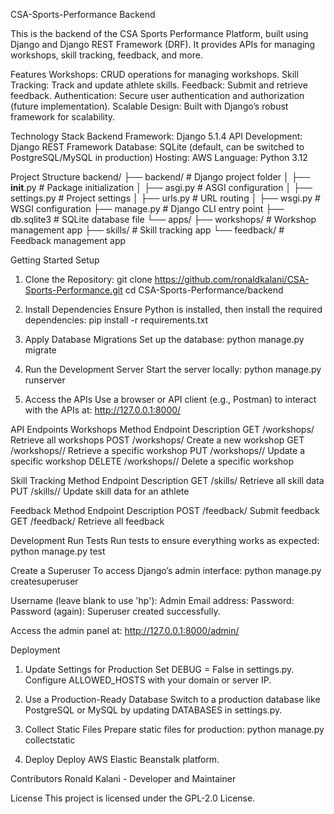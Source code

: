 CSA-Sports-Performance Backend

This is the backend of the CSA Sports Performance Platform, built using Django and Django REST Framework (DRF). It provides APIs for managing workshops, skill tracking, feedback, and more.

Features
Workshops: CRUD operations for managing workshops.
Skill Tracking: Track and update athlete skills.
Feedback: Submit and retrieve feedback.
Authentication: Secure user authentication and authorization (future implementation).
Scalable Design: Built with Django’s robust framework for scalability.

Technology Stack
Backend Framework: Django 5.1.4
API Development: Django REST Framework
Database: SQLite (default, can be switched to PostgreSQL/MySQL in production)
Hosting: AWS
Language: Python 3.12

Project Structure
backend/
├── backend/                  # Django project folder
│   ├── __init__.py           # Package initialization
│   ├── asgi.py               # ASGI configuration
│   ├── settings.py           # Project settings
│   ├── urls.py               # URL routing
│   ├── wsgi.py               # WSGI configuration
├── manage.py                 # Django CLI entry point
├── db.sqlite3                # SQLite database file
└── apps/
    ├── workshops/            # Workshop management app
    ├── skills/               # Skill tracking app
    └── feedback/             # Feedback management app

Getting Started
Setup

1. Clone the Repository:
git clone https://github.com/ronaldkalani/CSA-Sports-Performance.git
cd CSA-Sports-Performance/backend

2. Install Dependencies
Ensure Python is installed, then install the required dependencies:
pip install -r requirements.txt

3. Apply Database Migrations
Set up the database:
python manage.py migrate

4. Run the Development Server
Start the server locally:
python manage.py runserver

5. Access the APIs
Use a browser or API client (e.g., Postman) to interact with the APIs at:
http://127.0.0.1:8000/

API Endpoints
Workshops
Method	  Endpoint	           Description
GET	     /workshops/	        Retrieve all workshops
POST	     /workshops/	        Create a new workshop
GET	     /workshops/<id>/	  Retrieve a specific workshop
PUT	     /workshops/<id>/	  Update a specific workshop
DELETE	  /workshops/<id>/	  Delete a specific workshop

Skill Tracking
Method	       Endpoint	         Description
GET          	 /skills/	         Retrieve all skill data
PUT	          /skills/<id>/    	Update skill data for an athlete

Feedback
Method	      Endpoint	           Description
POST	         /feedback/	        Submit feedback
GET	         /feedback/	        Retrieve all feedback

Development
Run Tests
Run tests to ensure everything works as expected:
python manage.py test

Create a Superuser
To access Django’s admin interface:
python manage.py createsuperuser

Username (leave blank to use 'hp'): Admin
Email address: 
Password:
Password (again):
Superuser created successfully.

Access the admin panel at:
http://127.0.0.1:8000/admin/

Deployment
1. Update Settings for Production
Set DEBUG = False in settings.py.
Configure ALLOWED_HOSTS with your domain or server IP.
2. Use a Production-Ready Database
Switch to a production database like PostgreSQL or MySQL by updating DATABASES in settings.py.

3. Collect Static Files
Prepare static files for production:
python manage.py collectstatic

4. Deploy
Deploy AWS Elastic Beanstalk platform.

Contributors
Ronald Kalani - Developer and Maintainer

License
This project is licensed under the GPL-2.0 License.








